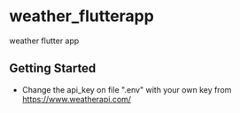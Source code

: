 # weather_flutterapp

weather flutter app

## Getting Started

- Change the api_key on file ".env" with your own key from https://www.weatherapi.com/
